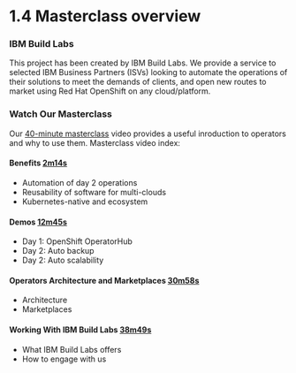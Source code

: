 # 1.4 Masterclass overview

### IBM Build Labs

This project has been created by IBM Build Labs.  We provide a service to selected IBM Business Partners (ISVs) looking to automate the operations of their solutions to meet the demands of clients, and open new routes to market using Red Hat OpenShift on any cloud/platform.

### Watch Our Masterclass

Our [40-minute masterclass](https://www.youtube.com/watch?v=D6njEyXPieg) video provides a useful inroduction to operators and why to use them.  Masterclass video index:

#### Benefits [2m14s](https://youtu.be/D6njEyXPieg?t=134)
* Automation of day 2 operations
* Reusability of software for multi-clouds
* Kubernetes-native and ecosystem

#### Demos [12m45s](https://www.youtube.com/watch?v=D6njEyXPieg&t=12m45s)
* Day 1: OpenShift OperatorHub
* Day 2: Auto backup
* Day 2: Auto scalability

#### Operators Architecture and Marketplaces [30m58s](https://youtu.be/D6njEyXPieg?t=1858)
* Architecture
* Marketplaces

#### Working With IBM Build Labs [38m49s](https://youtu.be/D6njEyXPieg?t=2329)
* What IBM Build Labs offers
* How to engage with us
